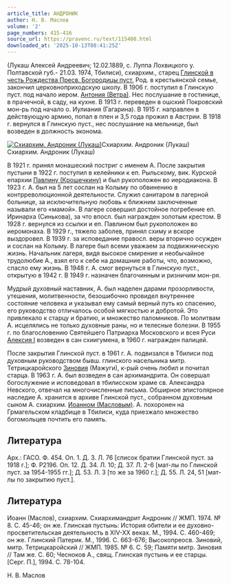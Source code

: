 ```yaml
---
article_title: АНДРОНИК
author: Н. В. Маслов
volume: '2'
page_numbers: 415-416
source_url: https://pravenc.ru/text/115400.html
downloaded_at: '2025-10-13T08:41:25Z'
---
```


(Лукаш Алексей Андреевич; 12.02.1889, с. Луппа Лохвицкого у. Полтавской губ.- 21.03. 1974, Тбилиси), схиархим., старец [Глинской в честь Рождества Пресв. Богородицы пуст.](<https://pravenc.ru/text/Глинской в честь Рождества Пресв  Богородицы пуст .html>) Род. в крестьянской семье, закончил церковноприходскую школу. В 1906 г. поступил в Глинскую пуст. под начало иером. [Антония (Ветра)](<https://pravenc.ru/text/АНТОНИЙ (Ветер.html>). Нес послушание в гостинице, в прачечной, в саду, на кухне. В 1913 г. переведен в ошский Покровский мон-рь под начало о. Иулиания (Гагарина). В 1915 г. направлен в действующую армию, попал в плен и 3,5 года прожил в Австрии. В 1918 г. вернулся в Глинскую пуст., нес послушание на мельнице, был возведен в должность эконома.

[![Схиархим. Андроник (Лукаш)](https://pravenc.ru/data/553/447/1234/i200.jpg "Кликните для увеличения картинки")](https://pravenc.ru/data/553/447/1234/i400.jpg)Схиархим. Андроник (Лукаш)  
Схиархим. Андроник (Лукаш)

В 1921 г. принял монашеский постриг с именем А. После закрытия пустыни в 1922 г. поступил в келейники к еп. Рыльскому, вик. Курской епархии [Павлину (Крошечкину)](<https://pravenc.ru/text/Павлину (Крошечкину).html>) и был рукоположен во иеродиакона. В 1923 г. А. был на 5 лет сослан на Колыму по обвинению в контрреволюционной деятельности. Служил санитаром в лагерной больнице, за исключительную любовь к ближним заключенные называли его «мамой». В лагере совершил достойное погребение еп. Иринарха (Синькова), за что впосл. был награжден золотым крестом. В 1928 г. вернулся из ссылки и еп. Павлином был рукоположен во иеромонаха. В 1929 г., тяжело заболев, принял схиму и вскоре выздоровел. В 1939 г. за исповедание правосл. веры вторично осужден и сослан на Колыму. В лагере был всеми уважаем за подвижническую жизнь. Начальник лагеря, видя высокое смирение и необычайное трудолюбие А., взял его к себе на домашние работы, что, возможно, спасло ему жизнь. В 1948 г. А. смог вернуться в Глинскую пуст., открытую в 1942 г. В 1949 г. назначен благочинным и ризничим мон-ря.

Мудрый духовный наставник, А. был наделен дарами прозорливости, утешения, молитвенности, безошибочно провидел внутреннее состояние человека и указывал ему самый верный путь ко спасению, его руководство отличалось особой мягкостью и добротой. Это привлекало к старцу и братию, и множество паломников. По молитвам А. исцелялись не только духовные раны, но и телесные болезни. В 1955 г. по благословению Святейшего Патриарха Московского и всея Руси [Алексия I](<https://pravenc.ru/text/Алексий I.html>) возведен в сан схиигумена, в 1960 г. награжден палицей.

После закрытия Глинской пуст. в 1961 г. А. подвизался в Тбилиси под духовным руководством бывш. глинского насельника митр. Тетрицкаройского [Зиновия](https://pravenc.ru/text/Зиновий.html) (Мажуги), к-рый очень любил и почитал старца. В 1963 г. А. был возведен в сан архимандрита. Он совершал богослужение и исповедовал в тбилисском храме св. Александра Невского, отвечал на многочисленные письма. Обширное эпистолярное наследие А. хранится в архиве Глинской пуст., собранном духовным сыном А. схиархим. [Иоанном (Масловым)](<https://pravenc.ru/text/Иоанном (Масловым).html>). А. похоронен на Грмагельском кладбище в Тбилиси, куда приезжало множество богомольцев почтить его память.

## Литература

Арх.: ГАСО. Ф. 454. Оп. 1. Д. 3. Л. 76 [список братии Глинской пуст. за 1918 г.]; Ф. Р2196. Оп. 12. Д. 34. Л. 10; Д. 37. Л. 2-6 [мат-лы по Глинской пуст. за 1954-1955 гг.]; Д. 53. Л. 3 [то же за 1960 г.]; Д. 55. Л. 24, 51 [мат-лы по закрытию пуст.].

## Литература

Иоанн (Маслов), схиархим. Схиархимандрит Андроник // ЖМП. 1974. № 8. С. 45-46; он же. Глинская пустынь: История обители и ее духовно-просветительская деятельность в XIV-XX веках. М., 1994. С. 460-469; он же. Глинский Патерик. М., 1996. С. 663-676; Высокопреосв. Зиновий, митр. Тетрицкаройский // ЖМП. 1985. № 6. С. 59; Памяти митр. Зиновия // Там же. С. 60; Чесноков А., свящ. Глинская пустынь и ее старцы. [Серг. П.], 1994. С. 78-104.

Н. В. Маслов
